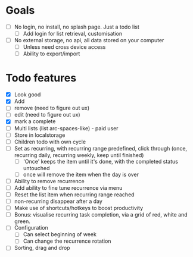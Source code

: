 Goals
==
- [ ] No login, no install, no splash page. Just a todo list
  - [ ] Add login for list retrieval, customisation
- [ ] No external storage, no api, all data stored on your computer
  - [ ] Unless need cross device access
  - [ ] Ability to export/import

Todo features
==
- [x] Look good
- [x] Add
- [ ] remove (need to figure out ux)
- [ ] edit (need to figure out ux)
- [x] mark a complete
- [ ] Multi lists (list arc-spaces-like) - paid user
- [ ] Store in localstorage
- [ ] Children todo with own cycle
- [ ] Set as recurring, with recurring range predefined, click through (once, recurring daily, recurring weekly, keep until finished)
    - [ ] 'Once' keeps the item until it's done, with the completed status untouched
    - [ ] once will remove the item when the day is over
- [ ] Ability to remove recurrence
- [ ] Add ability to fine tune recurrence via menu
- [ ] Reset the list item when recurring range reached
- [ ] non-recurring disappear after a day
- [ ] Make use of shortcuts/hotkeys to boost productivity
- [ ] Bonus: visualise recurring task completion, via a grid of red, white and green.
- [ ] Configuration
  - [ ] Can select beginning of week
  - [ ] Can change the recurrence rotation
- [ ] Sorting, drag and drop